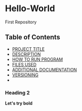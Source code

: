 # Hello-World
First Repository
## Table of Contents
- [PROJECT TITLE](#Project-Title)
- [DESCRIPTION](#Description)
- [HOW TO RUN PROGRAM](#How-to-run-program)
- [FILES USED](#Files-used)
- [ADDITIONAL DOCUMENTATION](#additional-documentation)
- [VERSIONING](#versioning)
- 
### Heading 2
**Let's try bold**
